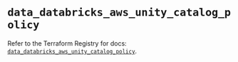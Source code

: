 # `data_databricks_aws_unity_catalog_policy`

Refer to the Terraform Registry for docs: [`data_databricks_aws_unity_catalog_policy`](https://registry.terraform.io/providers/databricks/databricks/1.74.0/docs/data-sources/aws_unity_catalog_policy).
